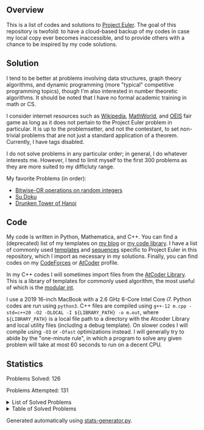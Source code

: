 ## Overview
This is a list of codes and solutions to [Project Euler](https://projecteuler.net/). The goal of this repository is twofold: to have a cloud-based backup of my codes in case my local copy ever becomes inaccessible, and to provide others with a chance to be inspired by my code solutions. 

## Solution
I tend to be better at problems involving data structures, graph theory algorithms, and dynamic programming (more "typical" competitive programming topics), though I'm also interested in number theoretic algorithms. It should be noted that I have no formal academic training in math or CS. 

I consider internet resources such as [Wikipedia](https://en.wikipedia.org/wiki/Main_Page), [MathWorld](https://mathworld.wolfram.com/), and [OEIS](https://oeis.org/) fair game as long as it does not pertain to the Project Euler problem in particular. It is up to the problemsetter, and not the contestant, to set non-trivial problems that are not just a standard application of a theorem. Currently, I have tags disabled. 

I do not solve problems in any particular order; in general, I do whatever interests me. However, I tend to limit myself to the first 300 problems as they are more suited to my difficluty range. 

My favorite Problems (in order):

- [Bitwise-OR operations on random integers](https://projecteuler.net/problem=323)
- [Su Doku](https://projecteuler.net/problem=96)
- [Drunken Tower of Hanoi](https://projecteuler.net/problem=497)

## Code
My code is written in Python, Mathematica, and C++. You can find a (deprecated) list of my templates on [my blog](https://dustin-miao.github.io/) or [my code library](https://dustin-miao.github.io/library/). I have a list of commonly used [templates](library/templates) and [sequences](library/sequences) specific to Project Euler in this repository, which I import as necessary in my solutions.  Finally, you can find codes on my [CodeForces](https://codeforces.com/profile/dutin) or [AtCoder](https://atcoder.jp/users/dutinmeow) profile. 

In my C++ codes I will sometimes import files from the [AtCoder Library](https://atcoder.github.io/ac-library/production/document_en/index.html). This is a library of templates for commonly used algorithm, the most useful of which is the [modular int](https://atcoder.github.io/ac-library/production/document_en/modint.html). 

I use a 2019 16-inch MacBook with a 2.6 GHz 6-Core Intel Core i7. Python codes are run using `python3`. C++ files are  compiled using `g++-12 m.cpp -std=c++20 -O2 -DLOCAL -I ${LIBRARY_PATH} -o m.out`, where `${LIBRARY_PATH}` is a local file path to a directory with the Atcoder Library and local utility files (including a debug template). On slower codes I will compile using `-O3` or `-Ofast` optimizations instead. I will generally try to abide by the "one-minute rule", in which a program to solve any given problem will take at most 60 seconds to run on a decent CPU. 

## Statistics


Problems Solved: 126

Problems Attempted: 131

<details><summary>List of Solved Problems</summary>

- [1: Multiples of 3 or 5](problems/0001-multiples-of-3-or-5)
- [2: Even fibonacci numbers](problems/0002-even-fibonacci-numbers)
- [3: Largest prime factor](problems/0003-largest-prime-factor)
- [4: Largest palindrome product](problems/0004-largest-palindrome-product)
- [5: Smallest multiple](problems/0005-smallest-multiple)
- [6: Sum square difference](problems/0006-sum-square-difference)
- [7: 10001st prime](problems/0007-10001st-prime)
- [8: Largest product in a series](problems/0008-largest-product-in-a-series)
- [9: Special pythagorean triple](problems/0009-special-pythagorean-triple)
- [10: Summation of primes](problems/0010-summation-of-primes)
- [11: Largest product in a grid](problems/0011-largest-product-in-a-grid)
- [12: Highly divisible triangular number](problems/0012-highly-divisible-triangular-number)
- [13: Large sum](problems/0013-large-sum)
- [14: Longest collatz sequence](problems/0014-longest-collatz-sequence)
- [15: Lattice paths](problems/0015-lattice-paths)
- [16: Power digit sum](problems/0016-power-digit-sum)
- [17: Number letter counts](problems/0017-number-letter-counts)
- [18: Maximum path sum I](problems/0018-maximum-path-sum-i)
- [19: Counting sundays](problems/0019-counting-sundays)
- [20: Factorial digit sum](problems/0020-factorial-digit-sum)
- [21: Amicable numbers](problems/0021-amicable-numbers)
- [22: Names score](problems/0022-names-score)
- [23: Non abundant sums](problems/0023-non-abundant-sums)
- [24: Lexicographic permutations](problems/0024-lexicographic-permutations)
- [25: 1000 digit fibonacci number](problems/0025-1000-digit-fibonacci-number)
- [26: Reciprocal cycles](problems/0026-reciprocal-cycles)
- [27: Quadratic primes](problems/0027-quadratic-primes)
- [28: Number spiral diagonals](problems/0028-number-spiral-diagonals)
- [29: Distinct powers](problems/0029-distinct-powers)
- [30: Digit fifth powers](problems/0030-digit-fifth-powers)
- [31: Coin sums](problems/0031-coin-sums)
- [32: Pandigital products](problems/0032-pandigital-products)
- [33: Digit cancelling fractions](problems/0033-digit-cancelling-fractions)
- [34: Digit factorials](problems/0034-digit-factorials)
- [35: Circular primes](problems/0035-circular-primes)
- [36: Double base polindrome](problems/0036-double-base-polindrome)
- [37: Truncatable primes](problems/0037-truncatable-primes)
- [38: Pandigital multiples](problems/0038-pandigital-multiples)
- [39: Integer right triangles](problems/0039-integer-right-triangles)
- [40: Champernownes constant](problems/0040-champernownes-constant)
- [41: Pandigital prime](problems/0041-pandigital-prime)
- [42: Coded triangle numbers](problems/0042-coded-triangle-numbers)
- [43: Sub string divisibility](problems/0043-sub-string-divisibility)
- [44: Pentagon numbers](problems/0044-pentagon-numbers)
- [45: Triangular pentagonal and hexagonal](problems/0045-triangular-pentagonal-and-hexagonal)
- [46: Goldbacks other conjecture](problems/0046-goldbacks-other-conjecture)
- [47: Distinct prime factors](problems/0047-distinct-prime-factors)
- [48: Self powers](problems/0048-self-powers)
- [49: Prime permutations](problems/0049-prime-permutations)
- [50: Consecutive prime sum](problems/0050-consecutive-prime-sum)
- [51: Prime digit replacements](problems/0051-prime-digit-replacements)
- [52: Permuted multiples](problems/0052-permuted-multiples)
- [53: Combinatoric selections](problems/0053-combinatoric-selections)
- [54: Poker hands](problems/0054-poker-hands)
- [55: Lychrel numbers](problems/0055-lychrel-numbers)
- [56: Powerful digit sum](problems/0056-powerful-digit-sum)
- [57: Square roots convergents](problems/0057-square-roots-convergents)
- [58: Spiral primes](problems/0058-spiral-primes)
- [59: Xor decryption](problems/0059-xor-decryption)
- [60: Prime pair sets](problems/0060-prime-pair-sets)
- [62: Cubic permutations](problems/0062-cubic-permutations)
- [63: Powerful digits count](problems/0063-powerful-digits-count)
- [64: Odd period square roots](problems/0064-odd-period-square-roots)
- [65: Convergents of e](problems/0065-convergents-of-e)
- [67: Maximum path sum II](problems/0067-maximum-path-sum-ii)
- [68: Magic 5 gon ring](problems/0068-magic-5-gon-ring)
- [69: Totient maximum](problems/0069-totient-maximum)
- [70: Totient permutation](problems/0070-totient-permutation)
- [71: Ordered fractions](problems/0071-ordered-fractions)
- [72: Counting fractions](problems/0072-counting-fractions)
- [73: Counting fractions in a range](problems/0073-counting-fractions-in-a-range)
- [74: Digit factorial chains](problems/0074-digit-factorial-chains)
- [75: Singular integer right triangles](problems/0075-singular-integer-right-triangles)
- [76: Counting summations](problems/0076-counting-summations)
- [77: Prime summations](problems/0077-prime-summations)
- [78: Coin partitions](problems/0078-coin-partitions)
- [79: Password derivation](problems/0079-password-derivation)
- [80: Square root digital expansion](problems/0080-square-root-digital-expansion)
- [81: Path sum two ways](problems/0081-path-sum-two-ways)
- [82: Path sum three ways](problems/0082-path-sum-three-ways)
- [83: Path sum four ways](problems/0083-path-sum-four-ways)
- [85: Counting rectangles](problems/0085-counting-rectangles)
- [87: Prime power triples](problems/0087-prime-power-triples)
- [91: Right triangles with integer coordinates](problems/0091-right-triangles-with-integer-coordinates)
- [92: Square digit chains](problems/0092-square-digit-chains)
- [96: Su doku](problems/0096-su-doku)
- [97: Large non mersenne prime](problems/0097-large-non-mersenne-prime)
- [99: Largest exponential](problems/0099-largest-exponential)
- [102: Triangle containment](problems/0102-triangle-containment)
- [104: Pandigital fibonacci ends](problems/0104-pandigital-fibonacci-ends)
- [107: Minimal network](problems/0107-minimal-network)
- [114: Counting block combinations I](problems/0114-counting-block-combinations-i)
- [115: Counting block combinations II](problems/0115-counting-block-combinations-ii)
- [116: Red green or blue tiles](problems/0116-red-green-or-blue-tiles)
- [117: Red green and blue tiles](problems/0117-red-green-and-blue-tiles)
- [121: Disc game prize fund](problems/0121-disc-game-prize-fund)
- [131: Prime cube partnership](problems/0131-prime-cube-partnership)
- [149: Searching for a maximum sum subsequence](problems/0149-searching-for-a-maximum-sum-subsequence)
- [150: Searching a triangular array for a sub triangle having minimum sum](problems/0150-searching-a-triangular-array-for-a-sub-triangle-having-minimum-sum)
- [158: Exploring strings for which only one character comes lexicographically after its neighbor to the left](problems/0158-exploring-strings-for-which-only-one-character-comes-lexicographically-after-its-neighbor-to-the-left)
- [164: Numbers for which no three consecutive digits have a sum greater than a given value](problems/0164-numbers-for-which-no-three-consecutive-digits-have-a-sum-greater-than-a-given-value)
- [179: Consecutive positive divisors](problems/0179-consecutive-positive-divisors)
- [187: Semiprimes](problems/0187-semiprimes)
- [188: The hyperexponentiation of a number](problems/0188-the-hyperexponentiation-of-a-number)
- [191: Prize strings](problems/0191-prize-strings)
- [204: Generalised hamming numbers](problems/0204-generalised-hamming-numbers)
- [205: Dice game](problems/0205-dice-game)
- [206: Concealed square](problems/0206-concealed-square)
- [218: Perfect right angled triangles](problems/0218-perfect-right-angled-triangles)
- [243: Resilience](problems/0243-resilience)
- [258: A lagged fibonacci sequence](problems/0258-a-lagged-fibonacci-sequence)
- [294: Sum of digits experience 23](problems/0294-sum-of-digits-experience-23)
- [301: Nim](problems/0301-nim)
- [317: Firecracker](problems/0317-firecracker)
- [323: Bitwise or operations on random integers](problems/0323-bitwise-or-operations-on-random-integers)
- [337: Totient squarestep sequence](problems/0337-totient-squarestep-sequence)
- [345: Matrix sum](problems/0345-matrix-sum)
- [378: Triangle triples](problems/0378-triangle-triples)
- [411: Uphill paths](problems/0411-uphill-paths)
- [493: Under the rainbow](problems/0493-under-the-rainbow)
- [497: Drunken tower of hanoi](problems/0497-drunken-tower-of-hanoi)
- [500: Problem 500](problems/0500-problem-500)
- [504: Square on the inside](problems/0504-square-on-the-inside)
- [686: Powers of two](problems/0686-powers-of-two)
- [808: Reversible prime squares](problems/0808-reversible-prime-squares)
- [828: Numbers challenge](problems/0828-numbers-challenge)
</details>

<details><summary>Table of Solved Problems</summary>

|<!---->|<!---->|<!---->|<!---->|<!---->|<!---->|<!---->|<!---->|<!---->|<!---->|
|:-----:|:-----:|:-----:|:-----:|:-----:|:-----:|:-----:|:-----:|:-----:|:-----:|
|[1](problems/0001-multiples-of-3-or-5)|[2](problems/0002-even-fibonacci-numbers)|[3](problems/0003-largest-prime-factor)|[4](problems/0004-largest-palindrome-product)|[5](problems/0005-smallest-multiple)|[6](problems/0006-sum-square-difference)|[7](problems/0007-10001st-prime)|[8](problems/0008-largest-product-in-a-series)|[9](problems/0009-special-pythagorean-triple)|[10](problems/0010-summation-of-primes)|
|[11](problems/0011-largest-product-in-a-grid)|[12](problems/0012-highly-divisible-triangular-number)|[13](problems/0013-large-sum)|[14](problems/0014-longest-collatz-sequence)|[15](problems/0015-lattice-paths)|[16](problems/0016-power-digit-sum)|[17](problems/0017-number-letter-counts)|[18](problems/0018-maximum-path-sum-i)|[19](problems/0019-counting-sundays)|[20](problems/0020-factorial-digit-sum)|
|[21](problems/0021-amicable-numbers)|[22](problems/0022-names-score)|[23](problems/0023-non-abundant-sums)|[24](problems/0024-lexicographic-permutations)|[25](problems/0025-1000-digit-fibonacci-number)|[26](problems/0026-reciprocal-cycles)|[27](problems/0027-quadratic-primes)|[28](problems/0028-number-spiral-diagonals)|[29](problems/0029-distinct-powers)|[30](problems/0030-digit-fifth-powers)|
|[31](problems/0031-coin-sums)|[32](problems/0032-pandigital-products)|[33](problems/0033-digit-cancelling-fractions)|[34](problems/0034-digit-factorials)|[35](problems/0035-circular-primes)|[36](problems/0036-double-base-polindrome)|[37](problems/0037-truncatable-primes)|[38](problems/0038-pandigital-multiples)|[39](problems/0039-integer-right-triangles)|[40](problems/0040-champernownes-constant)|
|[41](problems/0041-pandigital-prime)|[42](problems/0042-coded-triangle-numbers)|[43](problems/0043-sub-string-divisibility)|[44](problems/0044-pentagon-numbers)|[45](problems/0045-triangular-pentagonal-and-hexagonal)|[46](problems/0046-goldbacks-other-conjecture)|[47](problems/0047-distinct-prime-factors)|[48](problems/0048-self-powers)|[49](problems/0049-prime-permutations)|[50](problems/0050-consecutive-prime-sum)|
|[51](problems/0051-prime-digit-replacements)|[52](problems/0052-permuted-multiples)|[53](problems/0053-combinatoric-selections)|[54](problems/0054-poker-hands)|[55](problems/0055-lychrel-numbers)|[56](problems/0056-powerful-digit-sum)|[57](problems/0057-square-roots-convergents)|[58](problems/0058-spiral-primes)|[59](problems/0059-xor-decryption)|[60](problems/0060-prime-pair-sets)|
||[62](problems/0062-cubic-permutations)|[63](problems/0063-powerful-digits-count)|[64](problems/0064-odd-period-square-roots)|[65](problems/0065-convergents-of-e)||[67](problems/0067-maximum-path-sum-ii)|[68](problems/0068-magic-5-gon-ring)|[69](problems/0069-totient-maximum)|[70](problems/0070-totient-permutation)|
|[71](problems/0071-ordered-fractions)|[72](problems/0072-counting-fractions)|[73](problems/0073-counting-fractions-in-a-range)|[74](problems/0074-digit-factorial-chains)|[75](problems/0075-singular-integer-right-triangles)|[76](problems/0076-counting-summations)|[77](problems/0077-prime-summations)|[78](problems/0078-coin-partitions)|[79](problems/0079-password-derivation)|[80](problems/0080-square-root-digital-expansion)|
|[81](problems/0081-path-sum-two-ways)|[82](problems/0082-path-sum-three-ways)|[83](problems/0083-path-sum-four-ways)||[85](problems/0085-counting-rectangles)||[87](problems/0087-prime-power-triples)||||
|[91](problems/0091-right-triangles-with-integer-coordinates)|[92](problems/0092-square-digit-chains)||||[96](problems/0096-su-doku)|[97](problems/0097-large-non-mersenne-prime)||[99](problems/0099-largest-exponential)||
||[102](problems/0102-triangle-containment)||[104](problems/0104-pandigital-fibonacci-ends)|||[107](problems/0107-minimal-network)||||
||||[114](problems/0114-counting-block-combinations-i)|[115](problems/0115-counting-block-combinations-ii)|[116](problems/0116-red-green-or-blue-tiles)|[117](problems/0117-red-green-and-blue-tiles)||||
|[121](problems/0121-disc-game-prize-fund)||||||||||
|[131](problems/0131-prime-cube-partnership)||||||||||
|||||||||[149](problems/0149-searching-for-a-maximum-sum-subsequence)|[150](problems/0150-searching-a-triangular-array-for-a-sub-triangle-having-minimum-sum)|
||||||||[158](problems/0158-exploring-strings-for-which-only-one-character-comes-lexicographically-after-its-neighbor-to-the-left)|||
||||[164](problems/0164-numbers-for-which-no-three-consecutive-digits-have-a-sum-greater-than-a-given-value)|||||||
|||||||||[179](problems/0179-consecutive-positive-divisors)||
|||||||[187](problems/0187-semiprimes)|[188](problems/0188-the-hyperexponentiation-of-a-number)|||
|[191](problems/0191-prize-strings)||||||||||
||||[204](problems/0204-generalised-hamming-numbers)|[205](problems/0205-dice-game)|[206](problems/0206-concealed-square)|||||
||||||||[218](problems/0218-perfect-right-angled-triangles)|||
||||||||||<br>|
||||||||||<br>|
|||[243](problems/0243-resilience)||||||||
||||||||[258](problems/0258-a-lagged-fibonacci-sequence)|||
||||||||||<br>|
||||||||||<br>|
||||||||||<br>|
||||[294](problems/0294-sum-of-digits-experience-23)|||||||
|[301](problems/0301-nim)||||||||||
|||||||[317](problems/0317-firecracker)||||
|||[323](problems/0323-bitwise-or-operations-on-random-integers)||||||||
|||||||[337](problems/0337-totient-squarestep-sequence)||||
|||||[345](problems/0345-matrix-sum)||||||
||||||||||<br>|
||||||||||<br>|
||||||||[378](problems/0378-triangle-triples)|||
||||||||||<br>|
||||||||||<br>|
||||||||||<br>|
|[411](problems/0411-uphill-paths)||||||||||
||||||||||<br>|
||||||||||<br>|
||||||||||<br>|
||||||||||<br>|
||||||||||<br>|
||||||||||<br>|
||||||||||<br>|
|||[493](problems/0493-under-the-rainbow)||||[497](problems/0497-drunken-tower-of-hanoi)|||[500](problems/0500-problem-500)|
||||[504](problems/0504-square-on-the-inside)|||||||
||||||||||<br>|
||||||||||<br>|
||||||||||<br>|
||||||||||<br>|
||||||||||<br>|
||||||||||<br>|
||||||||||<br>|
||||||||||<br>|
||||||||||<br>|
||||||||||<br>|
||||||||||<br>|
||||||||||<br>|
||||||||||<br>|
||||||||||<br>|
||||||||||<br>|
||||||||||<br>|
||||||||||<br>|
||||||[686](problems/0686-powers-of-two)|||||
||||||||||<br>|
||||||||||<br>|
||||||||||<br>|
||||||||||<br>|
||||||||||<br>|
||||||||||<br>|
||||||||||<br>|
||||||||||<br>|
||||||||||<br>|
||||||||||<br>|
||||||||||<br>|
||||||||[808](problems/0808-reversible-prime-squares)|||
||||||||||<br>|
||||||||[828](problems/0828-numbers-challenge)|||
||||||||||<br>|
</details>


Generated automatically using [stats-generator.py](util/stats-generator.py). 

